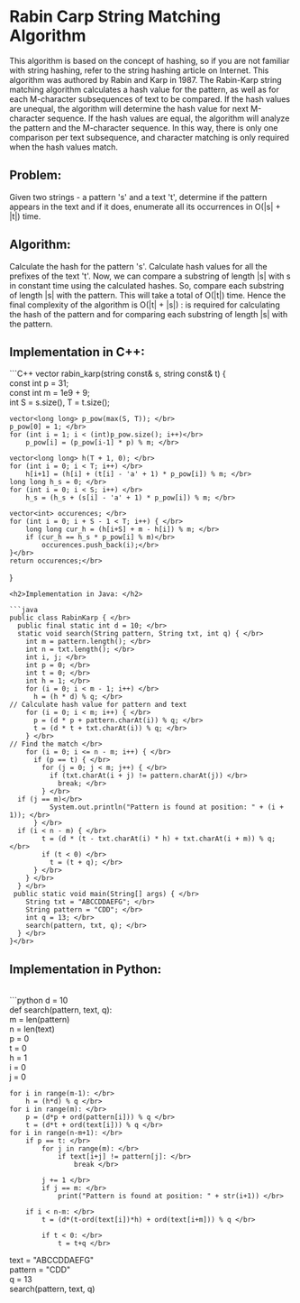 <h1>Rabin Carp String Matching Algorithm</h1>
This algorithm is based on the concept of hashing, so if you are not familiar with string hashing, refer to the string hashing article on Internet. This algorithm was authored by Rabin and Karp in 1987. The Rabin-Karp string matching algorithm calculates a hash value for the pattern, as well as for each M-character subsequences of text to be compared. If the hash values are unequal, the algorithm will determine the hash value for next M-character sequence. If the hash values are equal, the algorithm will analyze the pattern and the M-character sequence. In this way, there is only one comparison per text subsequence, and character matching is only required when the hash values match.

<h2>Problem: </h2>
Given two strings - a pattern 's'  and a text 't', determine if the pattern appears in the text and if it does, enumerate all its occurrences in O(|s| + |t|) time.

<h2>Algorithm: </h2>
Calculate the hash for the pattern 's'. Calculate hash values for all the prefixes of the text 't'. Now, we can compare a substring of length |s| with s in constant time using the calculated hashes. So, compare each substring of length |s| with the pattern. This will take a total of O(|t|) time. Hence the final complexity of the algorithm is O(|t| + |s|) :  is required for calculating the hash of the pattern and  for comparing each substring of length |s| with the pattern.

<h2>Implementation in C++: </h2>
```C++
vector<int> rabin_karp(string const& s, string const& t) { </br>
    const int p = 31; </br>
    const int m = 1e9 + 9; </br>
    int S = s.size(), T = t.size(); </br>

    vector<long long> p_pow(max(S, T)); </br>
    p_pow[0] = 1; </br>
    for (int i = 1; i < (int)p_pow.size(); i++)</br>
        p_pow[i] = (p_pow[i-1] * p) % m; </br>

    vector<long long> h(T + 1, 0); </br>
    for (int i = 0; i < T; i++) </br>
        h[i+1] = (h[i] + (t[i] - 'a' + 1) * p_pow[i]) % m; </br>
    long long h_s = 0; </br>
    for (int i = 0; i < S; i++) </br>
        h_s = (h_s + (s[i] - 'a' + 1) * p_pow[i]) % m; </br>

    vector<int> occurences; </br>
    for (int i = 0; i + S - 1 < T; i++) { </br>
        long long cur_h = (h[i+S] + m - h[i]) % m; </br>
        if (cur_h == h_s * p_pow[i] % m)</br>
            occurences.push_back(i);</br>
    }</br>
    return occurences;</br>
}</br>
```
<h2>Implementation in Java: </h2>

```java
public class RabinKarp { </br>
  public final static int d = 10; </br>
  static void search(String pattern, String txt, int q) { </br>
    int m = pattern.length(); </br>
    int n = txt.length(); </br>
    int i, j; </br>
    int p = 0; </br>
    int t = 0; </br>
    int h = 1; </br>
    for (i = 0; i < m - 1; i++) </br>
      h = (h * d) % q; </br>
// Calculate hash value for pattern and text
    for (i = 0; i < m; i++) { </br>
      p = (d * p + pattern.charAt(i)) % q; </br>
      t = (d * t + txt.charAt(i)) % q; </br>
    } </br>
// Find the match </br>
    for (i = 0; i <= n - m; i++) { </br>
      if (p == t) { </br>
        for (j = 0; j < m; j++) { </br>
          if (txt.charAt(i + j) != pattern.charAt(j)) </br>
            break; </br>
        } </br>
  if (j == m)</br>
          System.out.println("Pattern is found at position: " + (i + 1)); </br>
      } </br>
  if (i < n - m) { </br>
        t = (d * (t - txt.charAt(i) * h) + txt.charAt(i + m)) % q; </br>
        if (t < 0) </br>
          t = (t + q); </br>
      } </br>
    } </br>
  } </br>
 public static void main(String[] args) { </br>
    String txt = "ABCCDDAEFG"; </br>
    String pattern = "CDD"; </br>
    int q = 13; </br>
    search(pattern, txt, q); </br>
  } </br>
}</br>
```
<h2>Implementation in Python: </h2> </br>
```python
d = 10 </br>
def search(pattern, text, q): </br>
    m = len(pattern) </br>
    n = len(text) </br>
    p = 0 </br>
    t = 0 </br>
    h = 1 </br>
    i = 0 </br>
    j = 0 </br>

    for i in range(m-1): </br>
        h = (h*d) % q </br>
    for i in range(m): </br>
        p = (d*p + ord(pattern[i])) % q </br>
        t = (d*t + ord(text[i])) % q </br>
    for i in range(n-m+1): </br>
        if p == t: </br>
            for j in range(m): </br>
                if text[i+j] != pattern[j]: </br>
                    break </br>

            j += 1 </br>
            if j == m: </br>
                print("Pattern is found at position: " + str(i+1)) </br>

        if i < n-m: </br>
            t = (d*(t-ord(text[i])*h) + ord(text[i+m])) % q </br>

            if t < 0: </br>
                t = t+q </br>

text = "ABCCDDAEFG" </br>
pattern = "CDD" </br>
q = 13 </br>
search(pattern, text, q) </br>
```
